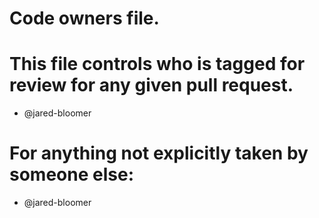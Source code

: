 
# Code owners file.
# This file controls who is tagged for review for any given pull request.
* @jared-bloomer

# For anything not explicitly taken by someone else:
* @jared-bloomer
            